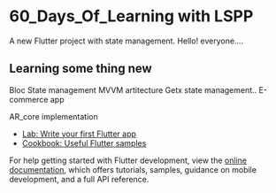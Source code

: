 # 60_Days_Of_Learning with LSPP

A new Flutter project with state management.
Hello! everyone....
## Learning some thing new
Bloc State management
MVVM artitecture
Getx state management..
E-commerce app

AR_core implementation

- [Lab: Write your first Flutter app](https://docs.flutter.dev/get-started/codelab)
- [Cookbook: Useful Flutter samples](https://docs.flutter.dev/cookbook)

For help getting started with Flutter development, view the
[online documentation](https://docs.flutter.dev/), which offers tutorials,
samples, guidance on mobile development, and a full API reference.
